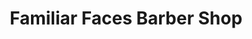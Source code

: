 ---
title: "Familiar Faces Barber Shop"
url: /aberdeen/familiar-faces-barber-shop-south-philadelphia-boulevard/
shop: Friseur
---